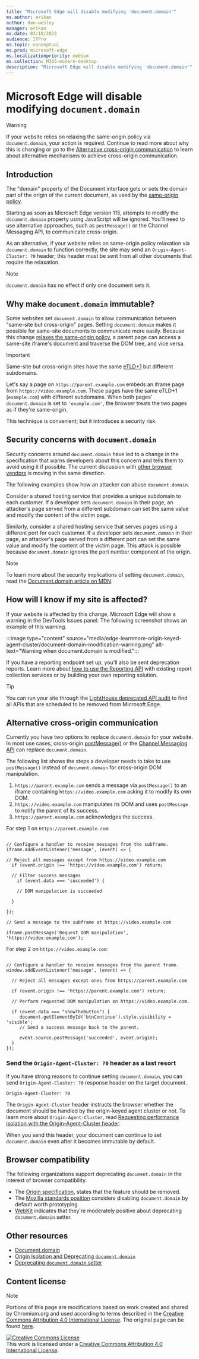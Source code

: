```yaml
---
title: "Microsoft Edge will disable modifying 'document.domain'"
ms.author: erikan
author: dan-wesley
manager: erikan
ms.date: 03/10/2023
audience: ITPro
ms.topic: conceptual
ms.prod: microsoft-edge
ms.localizationpriority: medium
ms.collection: M365-modern-desktop
description: "Microsoft Edge will disable modifying 'document.domain'"
---
```


# Microsoft Edge will disable modifying `document.domain`

> [!WARNING]
> If your website relies on relaxing the same-origin policy via `document.domain`, your action is required. Continue to read more about why this is changing or go to the [Alternative cross-origin communication](#alternative-cross-origin-communication) to learn about alternative mechanisms to achieve cross-origin communication.

## Introduction

The "domain" property of the Document interface gets or sets the domain part of the origin of the current document, as used by the [same-origin policy](https://developer.mozilla.org/docs/Web/Security/Same-origin_policy).

Starting as soon as Microsoft Edge version 115, attempts to modify the `document.domain` property using JavaScript will be ignored. You'll need to use alternative approaches, such as `postMessage()` or the Channel Messaging API, to communicate cross-origin.

As an alternative, if your website relies on same-origin policy relaxation via `document.domain` to function correctly, the site may send an `Origin-Agent-Cluster: ?0` header; this header must be sent from all other documents that require the relaxation.

> [!NOTE]
> `document.domain` has no effect if only one document sets it.

## Why make `document.domain` immutable?

Some websites set `document.domain` to allow communication between "same-site but cross-origin" pages. Setting `document.domain` makes it possible for same-site documents to communicate more easily. Because this change [relaxes the same-origin policy](https://html.spec.whatwg.org/multipage/origin.html#relaxing-the-same-origin-restriction), a parent page can access a same-site iframe's document and traverse the DOM tree, and vice versa.

> [!IMPORTANT]
> Same-site but cross-origin sites have the same [eTLD+1](https://web.dev/same-site-same-origin/#:~:text=the%20whole%20site%20name%20is%20known%20as%20the%20etld%2B1) but different subdomains.

Let's say a page on `https://parent.example.com` embeds an iframe page from `https://video.example.com`. These pages have the same eTLD+1 (`example.com`) with different subdomains. When both pages' `document.domain` is set to `'example.com'`, the browser treats the two pages as if they're same-origin.

This technique is convenient; but  it introduces a security risk.  

## Security concerns with `document.domain`

Security concerns around `document.domain` have led to a change in the specification that warns developers about this concern and tells them to avoid using it if possible. The current discussion with [other browser vendors](https://github.com/w3ctag/design-reviews/issues/564) is moving in the same direction.

The following examples show how an attacker can abuse `document.domain`.

Consider a shared hosting service that provides a unique subdomain to each customer. If a developer sets `document.domain` in their page, an attacker's page served from a different subdomain can set the same value and modify the content of the victim page.

Similarly, consider a shared hosting service that serves pages using a different port for each customer. If a developer sets `document.domain` in their page, an attacker's page served from a different port can set the same value and modify the content of the victim page. This attack is possible because `document.domain` ignores the port number component of the origin.

> [!NOTE]
>To learn more about the security implications of setting `document.domain`, read the [Document.domain article on MDN](https://developer.mozilla.org/docs/Web/API/Document/domain#setter).

## How will I know if my site is affected?

If your website is affected by this change, Microsoft Edge will show a warning in the DevTools Issues panel. The following screenshot shows an example of this warning.

:::image type="content" source="media/edge-learnmore-origin-keyed-agent-cluster/document-domain-modification-warning.png" alt-text="Warning when document.domain is modified.":::

If you have a reporting endpoint set up, you'll also be sent deprecation reports. Learn more about [how to use the Reporting API](https://web.dev/reporting-api/) with existing report collection services or by building your own reporting solution.

> [!TIP]
> You can run your site through the [LightHouse deprecated API audit](https://web.dev/deprecations/) to find all APIs that are scheduled to be removed from Microsoft Edge.

## Alternative cross-origin communication

Currently you have two options to replace `document.domain` for your website. In most use cases, cross-origin [postMessage()](https://developer.mozilla.org/docs/Web/API/Window/postMessage) or the [Channel Messaging API](https://developer.mozilla.org/docs/Web/API/Channel_Messaging_API) can replace `document.domain`.

The following list shows the steps a developer needs to take to use `postMessage()` instead of `document.domain` for cross-origin DOM manipulation.

1. `https://parent.example.com` sends a message via `postMessage()` to an iframe containing `https://video.example.com` asking it to modify its own DOM.
2. `https://video.example.com` manipulates its DOM and uses `postMessage` to notify the parent of its success.
3. `https://parent.example.com` acknowledges the success.

For step 1 on `https://parent.example.com`:

```

// Configure a handler to receive messages from the subframe.
iframe.addEventListener('message', (event) => { 

// Reject all messages except from https://video.example.com 
  if (event.origin !== 'https://video.example.com') return;
  
  // Filter success messages 
    if (event.data === 'succeeded') { 

    // DOM manipulation is succeeded 

  } 

}); 

// Send a message to the subframe at https://video.example.com

iframe.postMessage('Request DOM manipulation', 'https://video.example.com'); 

```

For step 2 on `https://video.example.com`:

```

// Configure a handler to receive messages from the parent frame.
window.addEventListener('message', (event) => {
 
  // Reject all messages except ones from https://parent.example.com 
  
  if (event.origin !== 'https://parent.example.com') return;
  
  // Perform requested DOM manipulation on https://video.example.com.
  
  if (event.data === "showTheButton") {
     document.getElementById('btnContinue').style.visibility = 'visible';
     // Send a success message back to the parent.

     event.source.postMessage('succeeded', event.origin); 
  }
}); 

```

### Send the `Origin-Agent-Cluster: ?0` header as a last resort

If you have strong reasons to continue setting `document.domain`, you can send `Origin-Agent-Cluster: ?0` response header on the target document.

```
Origin-Agent-Cluster: ?0 
```

The `Origin-Agent-Cluster` header instructs the browser whether the document should be handled by the origin-keyed agent cluster or not. To learn more about `Origin-Agent-Cluster`, read [Requesting performance isolation with the Origin-Agent-Cluster header](https://web.dev/origin-agent-cluster/).

When you send this header, your document can continue to set `document.domain` even after it becomes immutable by default.

## Browser compatibility

The following organizations support deprecating `document.domain` in the interest of browser compatibility.

- The [Origin specification](https://html.spec.whatwg.org/multipage/origin.html#:~:text=Because%20of%20these%20security%20pitfalls%2C%20this%20feature%20is%20in%20the%20process%20of%20being%20removed%20from%20the%20web%20platform), states that the feature should be removed.
- The [Mozilla standards position](https://github.com/mozilla/standards-positions/issues/601) considers disabling `document.domain` by default worth prototyping.
- [WebKit](https://github.com/w3ctag/design-reviews/issues/564#issuecomment-768450217) indicates that they're moderately positive about deprecating `document.domain` setter.

## Other resources

- [Document.domain](https://developer.mozilla.org/docs/Web/API/Document/domain)
- [Origin Isolation and Deprecating `document.domain`](https://github.com/mikewest/deprecating-document-domain/)
- [Deprecating `document.domain` setter](https://github.com/w3ctag/design-reviews/issues/564)

## Content license

> [!NOTE]
> Portions of this page are modifications based on work created and shared by Chromium.org and used according to terms described in the [Creative Commons Attribution 4.0 International License](http://creativecommons.org/licenses/by/4.0/). The original page can be found [here](https://developer.chrome.com/blog/immutable-document-domain/).

<a rel="license" href="http://creativecommons.org/licenses/by/4.0/"><img alt="Creative Commons License" src="https://i.creativecommons.org/l/by/4.0/88x31.png" /></a><br />This work is licensed under a <a rel="license" href="http://creativecommons.org/licenses/by/4.0/">Creative Commons Attribution 4.0 International License</a>.
